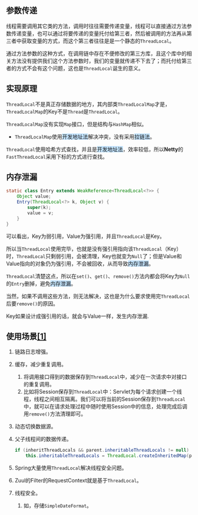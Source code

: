 ## 参数传递

线程需要调用其它类的方法，调用时往往需要传递变量，线程可以直接通过方法参数传递变量，也可以通过将要传递的变量托付给第三者，然后被调用的方法再从第三者中获取变量的方式，而这个第三者往往是是一个静态的`ThreadLocal`。

通过方法参数的这种方式，在调用链中存在不便修改的第三方库，且这个库中的相关方法没有提供我们这个方法参数时，我们的变量就传递不下去了；而托付给第三者的方式不会有这个问题，这也是`ThreadLocal`诞生的意义。



## 实现原理

`ThreadLocal`不是真正存储数据的地方，其内部类`ThreadLocalMap`才是，`ThreadLocalMap`的Key不是`Thread`是`ThreadLocal`。

`ThreadLocalMap`没有实现`Map`接口，但是结构与`HashMap`相似。

- `ThreadLocalMap`使用<span style=background:#c2e2ff>开发地址法</span>解决冲突，没有采用<span style=background:#c2e2ff>拉链法</span>。

`ThreadLocal`使用哈希方式查找，并且是<span style=background:#c2e2ff>开发地址法</span>，效率较低，所以**Netty**的`FastThreadLocal`采用下标的方式进行查找。



## 内存泄漏

```java
static class Entry extends WeakReference<ThreadLocal<?>> {
    Object value;
    Entry(ThreadLocal<?> k, Object v) {
        super(k);
        value = v;
    }
}
```

可以看出，Key为弱引用，Value为强引用，并且`ThreadLocal`是Key。

所以当`ThreadLocal`使用完毕，也就是没有强引用指向该`ThreadLocal`（Key）时，`ThreadLocal`只剩弱引用，会被清理，Key也就变为`Null`了；但是Value和Value指向的对象仍为强引用，不会被回收，从而导致<span style=background:#c2e2ff>内存泄漏</span>。

`ThreadLocal`清楚这点，所以在`set()`、`get()`、`remove()`方法内都会将Key为`Null`的`Entry`删掉，避免<span style=background:#c2e2ff>内存泄漏</span>。

当然，如果不调用这些方法，则无法解决，这也是为什么要求使用完`ThreadLocal`后要`remove()`的原因。

Key如果设计成强引用的话，就会与Value一样，发生内存泄漏.



## 使用场景[[1]](https://mp.weixin.qq.com/s/9gXSrw6llYy29OPH-rQuxQ)

1. 链路日志增强。

2. 缓存，减少重复调用。
   1. 将调用接口得到的数据保存到`ThreadLocal`中，减少在一次请求中对接口的重复调用。
   2. 比如将Session保存到`ThreadLocal`中：Servlet为每个请求创建一个线程，线程之间相互隔离。我们可以将当前的Session保存到`ThreadLocal`中，就可以在请求处理过程中随时使用Session中的信息，处理完成后调用`remove()`方法清理即可。
   
3. 动态切换数据源。

4. 父子线程间的数据传递。

   ```java
   if (inheritThreadLocals && parent.inheritableThreadLocals != null)
       this.inheritableThreadLocals = ThreadLocal.createInheritedMap(parent.inheritableThreadLocals);
   ```

5. Spring大量使用`ThreadLocal`解决线程安全问题。

6. Zuul的Filter的RequestContext就是基于`ThreadLocal`。

7. 线程安全。

   1. 如，存储`SimpleDateFormat`。
